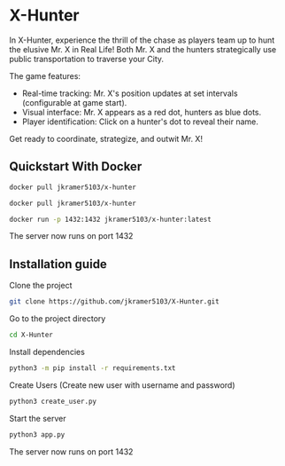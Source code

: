
# X-Hunter

In X-Hunter, experience the thrill of the chase as players team up to hunt the elusive Mr. X in Real Life! Both Mr. X and the hunters strategically use public transportation to traverse your City.

The game features:

*   Real-time tracking: Mr. X's position updates at set intervals (configurable at game start).
*   Visual interface: Mr. X appears as a red dot, hunters as blue dots.
*   Player identification: Click on a hunter's dot to reveal their name.

Get ready to coordinate, strategize, and outwit Mr. X!

## Quickstart With Docker

```bash
docker pull jkramer5103/x-hunter
```

```bash
docker pull jkramer5103/x-hunter
```

```bash
docker run -p 1432:1432 jkramer5103/x-hunter:latest
```
The server now runs on port 1432

## Installation guide

Clone the project

```bash
git clone https://github.com/jkramer5103/X-Hunter.git
```

Go to the project directory

```bash
cd X-Hunter
```

Install dependencies

```bash
python3 -m pip install -r requirements.txt
```

Create Users (Create new user with username and password)

```bash
python3 create_user.py
```

Start the server

```bash
python3 app.py
```
The server now runs on port 1432
